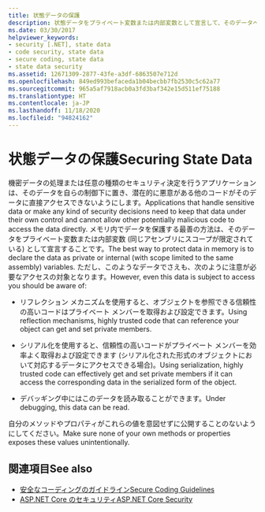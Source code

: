 ```yaml
---
title: 状態データの保護
description: 状態データをプライベート変数または内部変数として宣言して、そのデータへのアクセスを制限します。 そのようなデータにも、リフレクション、シリアル化、デバッグでは引き続きアクセスできます。
ms.date: 03/30/2017
helpviewer_keywords:
- security [.NET], state data
- code security, state data
- secure coding, state data
- state data security
ms.assetid: 12671309-2877-43fe-a3df-6863507e712d
ms.openlocfilehash: 849ed993befaceda1b04becbb7fb2530c5c62a77
ms.sourcegitcommit: 965a5af7918acb0a3fd3baf342e15d511ef75188
ms.translationtype: HT
ms.contentlocale: ja-JP
ms.lasthandoff: 11/18/2020
ms.locfileid: "94824162"
---
```

# <a name="securing-state-data"></a><span data-ttu-id="bda36-104">状態データの保護</span><span class="sxs-lookup"><span data-stu-id="bda36-104">Securing State Data</span></span>

<span data-ttu-id="bda36-105">機密データの処理または任意の種類のセキュリティ決定を行うアプリケーションは、そのデータを自らの制御下に置き、潜在的に悪意がある他のコードがそのデータに直接アクセスできないようにします。</span><span class="sxs-lookup"><span data-stu-id="bda36-105">Applications that handle sensitive data or make any kind of security decisions need to keep that data under their own control and cannot allow other potentially malicious code to access the data directly.</span></span> <span data-ttu-id="bda36-106">メモリ内でデータを保護する最善の方法は、そのデータをプライベート変数または内部変数 (同じアセンブリにスコープが限定されている) として宣言することです。</span><span class="sxs-lookup"><span data-stu-id="bda36-106">The best way to protect data in memory is to declare the data as private or internal (with scope limited to the same assembly) variables.</span></span> <span data-ttu-id="bda36-107">ただし、このようなデータでさえも、次のように注意が必要なアクセスの対象となります。</span><span class="sxs-lookup"><span data-stu-id="bda36-107">However, even this data is subject to access you should be aware of:</span></span>  
  
- <span data-ttu-id="bda36-108">リフレクション メカニズムを使用すると、オブジェクトを参照できる信頼性の高いコードはプライベート メンバーを取得および設定できます。</span><span class="sxs-lookup"><span data-stu-id="bda36-108">Using reflection mechanisms, highly trusted code that can reference your object can get and set private members.</span></span>  
  
- <span data-ttu-id="bda36-109">シリアル化を使用すると、信頼性の高いコードがプライベート メンバーを効率よく取得および設定できます (シリアル化された形式のオブジェクトにおいて対応するデータにアクセスできる場合)。</span><span class="sxs-lookup"><span data-stu-id="bda36-109">Using serialization, highly trusted code can effectively get and set private members if it can access the corresponding data in the serialized form of the object.</span></span>  
  
- <span data-ttu-id="bda36-110">デバッギング中にはこのデータを読み取ることができます。</span><span class="sxs-lookup"><span data-stu-id="bda36-110">Under debugging, this data can be read.</span></span>  
  
 <span data-ttu-id="bda36-111">自分のメソッドやプロパティがこれらの値を意図せずに公開することのないようにしてください。</span><span class="sxs-lookup"><span data-stu-id="bda36-111">Make sure none of your own methods or properties exposes these values unintentionally.</span></span>  
  
## <a name="see-also"></a><span data-ttu-id="bda36-112">関連項目</span><span class="sxs-lookup"><span data-stu-id="bda36-112">See also</span></span>

- [<span data-ttu-id="bda36-113">安全なコーディングのガイドライン</span><span class="sxs-lookup"><span data-stu-id="bda36-113">Secure Coding Guidelines</span></span>](secure-coding-guidelines.md)
- [<span data-ttu-id="bda36-114">ASP.NET Core のセキュリティ</span><span class="sxs-lookup"><span data-stu-id="bda36-114">ASP.NET Core Security</span></span>](/aspnet/core/security/)
